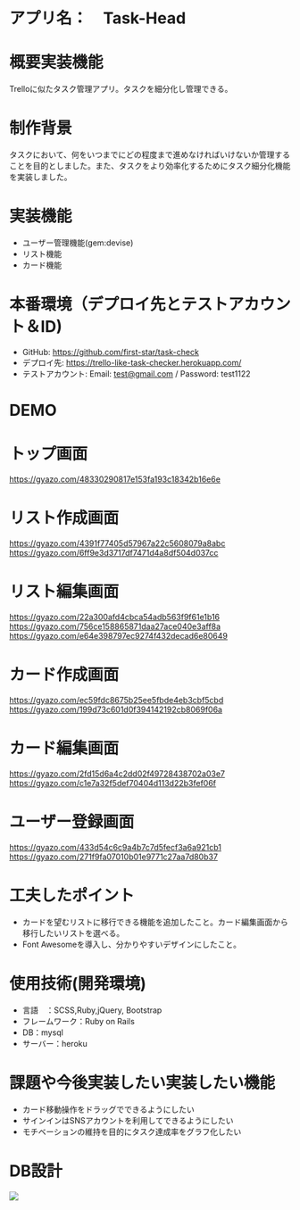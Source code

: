 #  アプリ名：　Task-Head

# 概要実装機能
Trelloに似たタスク管理アプリ。タスクを細分化し管理できる。


# 制作背景 
タスクにおいて、何をいつまでにどの程度まで進めなければいけないか管理することを目的としました。また、タスクをより効率化するためにタスク細分化機能を実装しました。


# 実装機能 
* ユーザー管理機能(gem:devise)
* リスト機能
* カード機能

# 本番環境（デプロイ先とテストアカウント＆ID) 
* GitHub: https://github.com/first-star/task-check
* デプロイ先: https://trello-like-task-checker.herokuapp.com/
* テストアカウント: Email: test@gmail.com / Password: test1122

# DEMO 
# トップ画面 
https://gyazo.com/48330290817e153fa193c18342b16e6e

# リスト作成画面 
https://gyazo.com/4391f77405d57967a22c5608079a8abc
https://gyazo.com/6ff9e3d3717df7471d4a8df504d037cc

# リスト編集画面 
https://gyazo.com/22a300afd4cbca54adb563f9f61e1b16
https://gyazo.com/756ce158865871daa27ace040e3aff8a
https://gyazo.com/e64e398797ec9274f432decad6e80649

# カード作成画面 
https://gyazo.com/ec59fdc8675b25ee5fbde4eb3cbf5cbd
https://gyazo.com/199d73c601d0f394142192cb8069f06a

# カード編集画面 
https://gyazo.com/2fd15d6a4c2dd02f49728438702a03e7
https://gyazo.com/c1e7a32f5def70404d113d22b3fef06f

# ユーザー登録画面 
https://gyazo.com/433d54c6c9a4b7c7d5fecf3a6a921cb1
https://gyazo.com/271f9fa07010b01e9771c27aa7d80b37


# 工夫したポイント 
* カードを望むリストに移行できる機能を追加したこと。カード編集画面から移行したいリストを選べる。
* Font Awesomeを導入し、分かりやすいデザインにしたこと。

# 使用技術(開発環境) 
* 言語　：SCSS,Ruby,jQuery, Bootstrap
* フレームワーク：Ruby on Rails
* DB：mysql
* サーバー：heroku

# 課題や今後実装したい実装したい機能 
* カード移動操作をドラッグでできるようにしたい
* サインインはSNSアカウントを利用してできるようにしたい
* モチベーションの維持を目的にタスク達成率をグラフ化したい


# DB設計 
![](https://i.gyazo.com/102c23482e58bd7c15ea5067bb9026d9.png)

